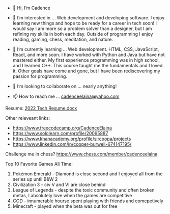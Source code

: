 - 👋 Hi, I’m Cadence 
- 👀 I’m interested in ... Web development and developing software. I enjoy learning new things and hope to be ready for a career in tech soon! I would say I am more so a problem solver than a designer, but I am refining my skills in both each day. Outside of programming I enjoy reading, gaming, chess, meditation, and nature.

- 🌱 I’m currently learning ... Web development. HTML, CSS, JavaScript, React, and more soon. I have worked with Python and Java but have not mastered either. My first experience programming was in high school, and I learned C++. This course taught me the fundamentals and I loved it. Other goals have come and gone, but I have been rediscovering my passion for programming.

- 💞️ I’m looking to collaborate on ... nearly anything!
- 📫 How to reach me ... cadenceelaina@yahoo.com 

Resume: [2022 Tech Resume.docx](https://github.com/CadenceElaina/CadenceElaina/files/9105023/2022.Tech.Resume.docx)

Other releveant links: 
- https://www.freecodecamp.org/CadenceElaina
- https://www.sololearn.com/profile/20095887
- https://www.khanacademy.org/profile/sircoopa/projects
- https://www.linkedin.com/in/cooper-burwell-674147195/
 
Challenge me in chess? https://www.chess.com/member/cadenceelaina

Top 10 Favorite Games All Time: 
1. Pokémon Emerald - Diamond is close second and I enjoyed all from the series up until B&W 2
2. Civilization 3 - civ V and VI are close behind
3. League of Legends - despite the toxic community and often broken metas, I absolutely love when the games are competitive
4. COD - innumerable hourse spent playing with friends and comepetively 
5. Minecraft - played when the beta was out for free
